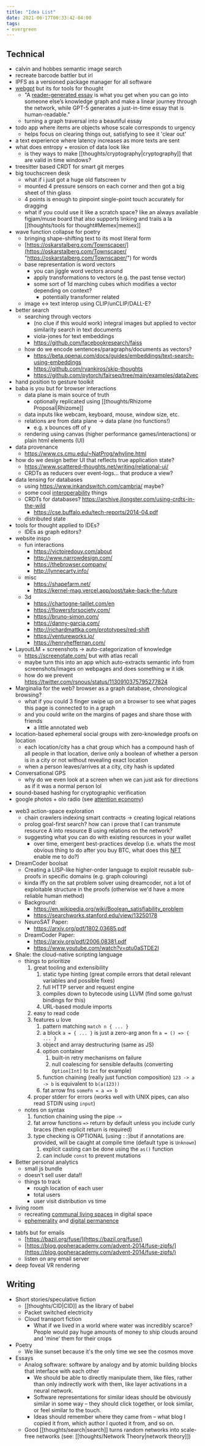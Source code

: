 ```yaml
---
title: "Idea List"
date: 2021-06-17T00:33:42-04:00
tags:
- evergreen
---
```


## Technical
- calvin and hobbes semantic image search
- recreate barcode battler but irl
- IPFS as a versioned package manager for all software
- [webgpt](https://openai.com/blog/webgpt/) but its for tools for thought
	- "A [reader-generated essay](https://escapingflatland.substack.com/p/reader-generated-essays) is what you get when you can go into someone else’s knowledge graph and make a linear journey through the network, while GPT-5 generates a just-in-time essay that is human-readable."
	- turning a graph traversal into a beautiful essay
- todo app where items are objects whose scale corresponds to urgency
	- helps focus on clearing things out, satisfying to see it 'clear out'
- a text experience where latency increases as more texts are sent
- what does entropy + erosion of data look like
	- is they ways to make [[thoughts/cryptography|cryptography]] that are valid in time windows?
- treesitter based CRDT for smart git merges
- big touchscreen desk
	- what if i just got a huge old flatscreen tv
	- mounted 4 pressure sensors on each corner and then got a big sheet of thin glass
	- 4 points is enough to pinpoint single-point touch accurately for dragging
	- what if you could use it like a scratch space? like an always available figjam/muse board that also supports linking and trails a la [[thoughts/tools for thought#Memex|memex]]
- wave function collapse for poetry
	- bringing shape-shifting text to its most literal form
	- [https://oskarstalberg.com/Townscaper/](https://oskarstalberg.com/Townscaper/ "https://oskarstalberg.com/Townscaper/") for words
	- base representation is word vectors
		- you can jiggle word vectors around
		- apply transformations to vectors (e.g. the past tense vector)
		- some sort of 1d marching cubes which modifies a vector depending on context?
			- potentially transformer related
	- image <-> text interop using CLIP/unCLIP/DALL-E?
- better search
	- searching through vectors
		- (no clue if this would work) integral images but applied to vector similarity search in text documents
		- viola-jones for text embeddings
		- https://github.com/facebookresearch/faiss
	- how do we encode sentences/paragraphs/documents as vectors?
		- https://beta.openai.com/docs/guides/embeddings/text-search-using-embeddings
		- https://github.com/ryankiros/skip-thoughts
		- https://github.com/pytorch/fairseq/tree/main/examples/data2vec
- hand position to gesture toolkit
-   baba is you but for browser interactions
	-   data plane is main source of truth
		- optionally replicated using [[thoughts/Rhizome Proposal|Rhizome]]
	-   data inputs like webcam, keyboard, mouse, window size, etc.
	-   relations are from data plane → data plane (no functions!)
		- e.g. x bounces off of y
	-   rendering using canvas (higher performance games/interactions) or plain html elements (UI)
- data provenance
	- https://www.cs.cmu.edu/~NatProg/whyline.html
- how do we design better UI that reflects true application state?
	- https://www.scattered-thoughts.net/writing/relational-ui/
	- CRDTs as reducers over event-logs... that produce a view?
- data lensing for databases
	- using https://www.inkandswitch.com/cambria/ maybe?
	- some cool [interoperability](thoughts/interoperability.md) things
	- CRDTs for databases? https://archive.jlongster.com/using-crdts-in-the-wild
		- https://cse.buffalo.edu/tech-reports/2014-04.pdf
	- distributed state
- tools for thought applied to IDEs?
	- IDEs as graph editors?
-  website inspo
	- fun interactions
		- https://victoiredouy.com/about
		- http://www.narrowdesign.com/
		- https://thebrowser.company/
		- http://lynnecarty.info/
	- misc
		- https://shapefarm.net/
		- https://kernel-mag.vercel.app/post/take-back-the-future
	- 3d
		- https://chartogne-taillet.com/en
		- https://flowersforsociety.com/
		- https://bruno-simon.com/
		- https://danny-garcia.com/
		- http://richardmattka.com/prototypes/red-shift
		- https://ventureworks.io/
		- https://henryheffernan.com/
-   LayoutLM + screenshots → auto-categorization of knowledge
	- https://screenotate.com/ but with atlas recall
    -  maybe turn this into an app which auto-extracts semantic info from screenshots/images on webpages and does something w it idk
    - how do we prevent https://twitter.com/rsnous/status/1130910375795277824
-   Marginalia for the web? browser as a graph database, chronological browsing?
    -   what if you could 3 finger swipe up on a browser to see what pages this page is connected to in a graph
    -   and you could write on the margins of pages and share those with friends
        -   a little annotated web
-   location-based ephemeral social groups with zero-knowledge proofs on location
    -   each location/city has a chat group which has a compound hash of all people in that location, derive only a boolean of whether a person is in a city or not without revealing exact location
    -   when a person leaves/arrives at a city, city hash is updated
- Conversational GPS
  - why do we even look at a screen when we can just ask for directions as if it was a normal person lol
- sound-based hashing for cryptographic verification
- google photos + olo radio (see [attention economy](thoughts/attention%20economy.md))
* web3 action-space exploration
	- chain crawlers indexing smart contracts → creating logical relations
	- prolog goal-first search? how can i prove that I can transmute resource A into resource B using relations on the network?
	- suggesting what you can do with existing resources in your wallet
		- over time, emergent best-practices develop (i.e. whats the most obvious thing to do after you buy BTC, what does this [NFT](thoughts/NFT.md) enable me to do?)
* DreamCoder boolsat
	* Creating a LISP-like higher-order language to exploit reusable sub-proofs in specific domains (e.g. graph colouring)
	* kinda iffy on the sat problem solver using dreamcoder, not a lot of exploitable structure in the proofs (otherwise we'd have a more reliable human method)
	* Background:
		- https://en.wikipedia.org/wiki/Boolean_satisfiability_problem
		- https://searchworks.stanford.edu/view/13250178
	- NeuroSAT Paper:
		- https://arxiv.org/pdf/1802.03685.pdf
	- DreamCoder Paper:
		- https://arxiv.org/pdf/2006.08381.pdf
		- https://www.youtube.com/watch?v=qtu0aSTDE2I
* Shale: the cloud-native scripting language
	* things to prioritize
		1. great tooling and extensibility
			1. static type hinting (great compile errors that detail relevant variables and possible fixes)
			2. full HTTP server and request engine
			3. compiles down to bytecode using LLVM (find some go/rust bindings for this)
			4. URL-based module imports
		2. easy to read code
		3. features u love
			1. pattern matching `match n { ... }`
			2. a block `a = { ... }` is just a zero-arg anon fn `a = () => { ... }`
			3. object and array destructuring (same as JS)
			4. option container
				1. built-in retry mechanisms on failure
				2. null coalescing for sensible defaults (converting `Option[Int]` to `Int` for example)
			5. function chaining (really just function composition) `123 -> a -> b` is equivalent to `b(a(123))`
			6. fat arrow fns `someFn = a => b`
		4. proper stderr for errors (works well with UNIX pipes, can also read STDIN using `input`)
	* notes on syntax
		1. function chaining using the pipe `->`
		2. fat arrow functions `=>` return by default unless you include curly braces (then explicit return is required)
		3. type checking is OPTIONAL (using `::`)but if annotations are provided, will be caught at compile time (default type is `Unknown`)
			1. explicit casting can be done using the `as()` function
			2. can include `const` to prevent mutations
* Better personal analytics
	* small js bundle
	* doesn't sell user data!!
	* things to track
		* rough location of each user
		* total users
		* user visit distribution vs time
* living room
	* recreating [communal living spaces](/thoughts/communities) in digital space
	* [ephemerality](thoughts/ephemereal%20content.md) and [digital permanence](thoughts/digital%20permanence.md)
- tabfs but for emails
	* [https://bazil.org/fuse/](https://bazil.org/fuse/)
	- [https://blog.gopheracademy.com/advent-2014/fuse-zipfs/](https://blog.gopheracademy.com/advent-2014/fuse-zipfs/)
	-   listen on any email server
-  deep foveal VR rendering

## Writing
- Short stories/speculative fiction
	- [[thoughts/CID|CID]] as the library of babel
	- Packet switched electricity
	- Cloud transport fiction
		- What if we lived in a world where water was incredibly scarce? People would pay huge amounts of money to ship clouds around and 'mine' them for their crops
- Poetry
	- We like sunset because it's the only time we see the cosmos move
- Essays
	- Analog software: software by analogy and by atomic building blocks that interface with each other
		- We should be able to directly manipulate them, like files, rather than only indirectly work with them, like layer activations in a neural network.
		- Software representations for similar ideas should be obviously similar in some way – they should click together, or look similar, or feel similar to the touch.
		- Ideas should remember where they came from – what blog I copied it from, which author I quoted it from, and so on.
	- Good [[thoughts/search|search]] turns random networks into scale-free networks (see: [[thoughts/Network Theory|network theory]])